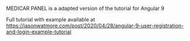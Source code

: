 MEDICAR PANEL is a adapted version of the tutorial for Angular 9

Full tutorial with example available at https://jasonwatmore.com/post/2020/04/28/angular-9-user-registration-and-login-example-tutorial

